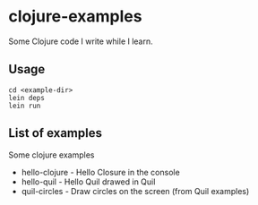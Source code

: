 # clojure-examples

Some Clojure code I write while I learn.

## Usage

 ```
 cd <example-dir>
 lein deps
 lein run
 ```

## List of examples

Some clojure examples

 * hello-clojure - Hello Closure in the console
 * hello-quil - Hello Quil drawed in Quil
 * quil-circles - Draw circles on the screen (from Quil examples)
